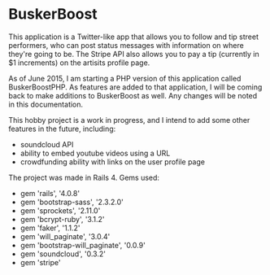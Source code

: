 # BuskerBoost
This application is a Twitter-like app that allows you to follow and tip street performers, who can post status messages with information on where they're going to be.  The Stripe API also allows you to pay a tip (currently in $1 increments) on the artisits profile page. 

As of June 2015, I am starting a PHP version of this application called BuskerBoostPHP.  As features are added to that application, I will be coming back to make additions to BuskerBoost as well.  Any changes will be noted in this documentation.

This hobby project is a work in progress, and I intend to add some other features in the future, including:
- soundcloud API
- ability to embed youtube videos using a URL
- crowdfunding ability with links on the user profile page 

The project was made in Rails 4.  Gems used:
- gem 'rails', '4.0.8'
- gem 'bootstrap-sass', '2.3.2.0'
- gem 'sprockets', '2.11.0'
- gem 'bcrypt-ruby', '3.1.2'
- gem 'faker', '1.1.2'
- gem 'will_paginate', '3.0.4'
- gem 'bootstrap-will_paginate', '0.0.9'
- gem 'soundcloud', '0.3.2'
- gem 'stripe'
